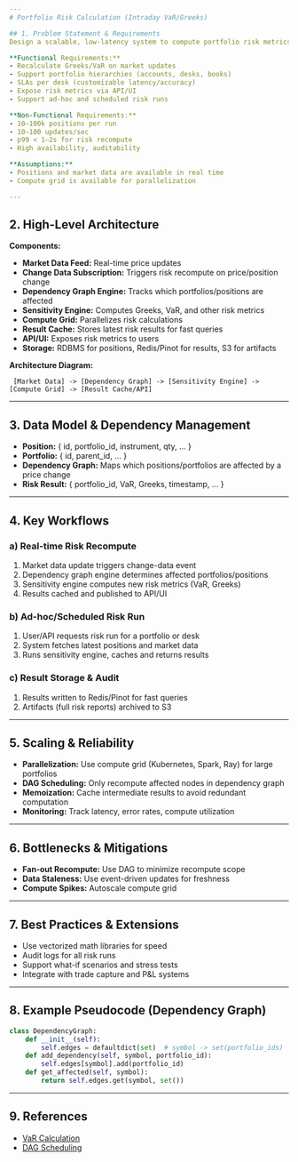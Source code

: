 ```yaml
---
# Portfolio Risk Calculation (Intraday VaR/Greeks)

## 1. Problem Statement & Requirements
Design a scalable, low-latency system to compute portfolio risk metrics (VaR, Greeks) in real time as market data updates.

**Functional Requirements:**
- Recalculate Greeks/VaR on market updates
- Support portfolio hierarchies (accounts, desks, books)
- SLAs per desk (customizable latency/accuracy)
- Expose risk metrics via API/UI
- Support ad-hoc and scheduled risk runs

**Non-Functional Requirements:**
- 10–100k positions per run
- 10–100 updates/sec
- p99 < 1–2s for risk recompute
- High availability, auditability

**Assumptions:**
- Positions and market data are available in real time
- Compute grid is available for parallelization

---
```

## 2. High-Level Architecture

**Components:**
- **Market Data Feed:** Real-time price updates
- **Change Data Subscription:** Triggers risk recompute on price/position change
- **Dependency Graph Engine:** Tracks which portfolios/positions are affected
- **Sensitivity Engine:** Computes Greeks, VaR, and other risk metrics
- **Compute Grid:** Parallelizes risk calculations
- **Result Cache:** Stores latest risk results for fast queries
- **API/UI:** Exposes risk metrics to users
- **Storage:** RDBMS for positions, Redis/Pinot for results, S3 for artifacts

**Architecture Diagram:**
```
 [Market Data] -> [Dependency Graph] -> [Sensitivity Engine] -> [Compute Grid] -> [Result Cache/API]
```

---
## 3. Data Model & Dependency Management

- **Position:** { id, portfolio_id, instrument, qty, ... }
- **Portfolio:** { id, parent_id, ... }
- **Dependency Graph:** Maps which positions/portfolios are affected by a price change
- **Risk Result:** { portfolio_id, VaR, Greeks, timestamp, ... }

---
## 4. Key Workflows

### a) Real-time Risk Recompute
1. Market data update triggers change-data event
2. Dependency graph engine determines affected portfolios/positions
3. Sensitivity engine computes new risk metrics (VaR, Greeks)
4. Results cached and published to API/UI

### b) Ad-hoc/Scheduled Risk Run
1. User/API requests risk run for a portfolio or desk
2. System fetches latest positions and market data
3. Runs sensitivity engine, caches and returns results

### c) Result Storage & Audit
1. Results written to Redis/Pinot for fast queries
2. Artifacts (full risk reports) archived to S3

---
## 5. Scaling & Reliability

- **Parallelization:** Use compute grid (Kubernetes, Spark, Ray) for large portfolios
- **DAG Scheduling:** Only recompute affected nodes in dependency graph
- **Memoization:** Cache intermediate results to avoid redundant computation
- **Monitoring:** Track latency, error rates, compute utilization

---
## 6. Bottlenecks & Mitigations

- **Fan-out Recompute:** Use DAG to minimize recompute scope
- **Data Staleness:** Use event-driven updates for freshness
- **Compute Spikes:** Autoscale compute grid

---
## 7. Best Practices & Extensions

- Use vectorized math libraries for speed
- Audit logs for all risk runs
- Support what-if scenarios and stress tests
- Integrate with trade capture and P&L systems

---
## 8. Example Pseudocode (Dependency Graph)
```python
class DependencyGraph:
    def __init__(self):
        self.edges = defaultdict(set)  # symbol -> set(portfolio_ids)
    def add_dependency(self, symbol, portfolio_id):
        self.edges[symbol].add(portfolio_id)
    def get_affected(self, symbol):
        return self.edges.get(symbol, set())
```

---
## 9. References
- [VaR Calculation](https://en.wikipedia.org/wiki/Value_at_risk)
- [DAG Scheduling](https://en.wikipedia.org/wiki/Directed_acyclic_graph)
